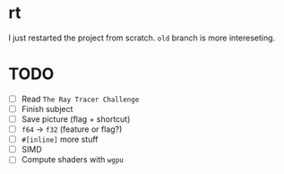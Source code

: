 # rt

I just restarted the project from scratch. `old` branch is more intereseting.

# TODO

- [ ] Read `The Ray Tracer Challenge`
- [ ] Finish subject
- [ ] Save picture (flag + shortcut)
- [ ] `f64` -> `f32` (feature or flag?)
- [ ] `#[inline]` more stuff
- [ ] SIMD
- [ ] Compute shaders with `wgpu`
